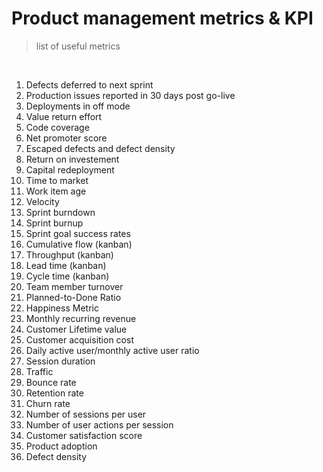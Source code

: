 # Product management metrics & KPI
> list of useful metrics

<br>

1. Defects deferred to next sprint
2. Production issues reported in 30 days post go-live
3. Deployments in off mode
4. Value return effort
5. Code coverage
6. Net promoter score
7. Escaped defects and defect density
8. Return on investement
9. Capital redeployment
10. Time to market
11. Work item age
12. Velocity
13. Sprint burndown
14. Sprint burnup
15. Sprint goal success rates
16. Cumulative flow (kanban)
17. Throughput (kanban)
18. Lead time (kanban)
19. Cycle time (kanban)
20. Team member turnover
21. Planned-to-Done Ratio
22. Happiness Metric
23. Monthly recurring revenue
24. Customer Lifetime value
25. Customer acquisition cost
26. Daily active user/monthly active user ratio
27. Session duration
28. Traffic
29. Bounce rate
30. Retention rate
31. Churn rate
32. Number of sessions per user
33. Number of user actions per session
34. Customer satisfaction score
35. Product adoption
36. Defect density
